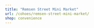 ```yaml
---
title: "Remsen Street Mini Market"
url: /cohoes/remsen-street-mini-market/
shop: convenience
---
```


